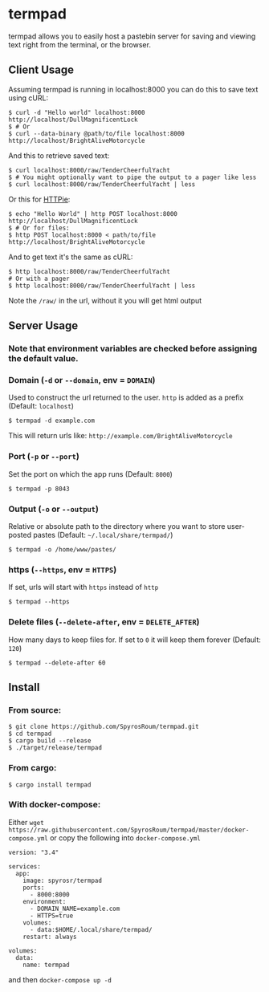 # termpad

termpad allows you to easily host a pastebin server for saving and viewing text right from the terminal, or the browser.

## Client Usage
Assuming termpad is running in localhost:8000 you can do this to save text using cURL:  
```shell
$ curl -d "Hello world" localhost:8000
http://localhost/DullMagnificentLock
$ # Or
$ curl --data-binary @path/to/file localhost:8000
http://localhost/BrightAliveMotorcycle
```

And this to retrieve saved text:
```shell
$ curl localhost:8000/raw/TenderCheerfulYacht
$ # You might optionally want to pipe the output to a pager like less
$ curl localhost:8000/raw/TenderCheerfulYacht | less
```

Or this for [HTTPie](https://httpie.io/):
```shell
$ echo "Hello World" | http POST localhost:8000
http://localhost/DullMagnificentLock
$ # Or for files:
$ http POST localhost:8000 < path/to/file
http://localhost/BrightAliveMotorcycle
```
And to get text it's the same as cURL:
```shell
$ http localhost:8000/raw/TenderCheerfulYacht
# Or with a pager
$ http localhost:8000/raw/TenderCheerfulYacht | less
```

Note the `/raw/` in the url, without it you will get html output


## Server Usage
### Note that environment variables are checked before assigning the default value.
### Domain (`-d` or `--domain`, env = `DOMAIN`)
Used to construct the url returned to the user. `http` is added as a prefix (Default: `localhost`)
```shell
$ termpad -d example.com
```
This will return urls like: `http://example.com/BrightAliveMotorcycle`

### Port (`-p` or `--port`)
Set the port on which the app runs (Default: `8000`)
```shell
$ termpad -p 8043
```

### Output (`-o` or `--output`)
Relative or absolute path to the directory where you want to store user-posted pastes (Default: `~/.local/share/termpad/`)
```shell
$ termpad -o /home/www/pastes/
```

### https (`--https`, env = `HTTPS`)
If set, urls will start with `https` instead of `http`
```shell
$ termpad --https
```


### Delete files (`--delete-after`, env = `DELETE_AFTER`)
How many days to keep files for. If set to `0` it will keep them forever (Default: `120`)
```shell
$ termpad --delete-after 60
```

## Install
### From source:
```shell
$ git clone https://github.com/SpyrosRoum/termpad.git
$ cd termpad
$ cargo build --release
$ ./target/release/termpad
```

### From cargo:
```shell
$ cargo install termpad
```

### With docker-compose:
Either `wget https://raw.githubusercontent.com/SpyrosRoum/termpad/master/docker-compose.yml` or copy the following into `docker-compose.yml`
```
version: "3.4"

services:
  app:
    image: spyrosr/termpad
    ports:
      - 8000:8000
    environment:
      - DOMAIN_NAME=example.com
      - HTTPS=true
    volumes:
      - data:$HOME/.local/share/termpad/
    restart: always

volumes:
  data:
    name: termpad
```
and then `docker-compose up -d`
